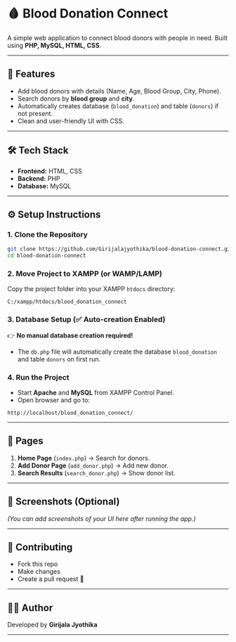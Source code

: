 # 🩸 Blood Donation Connect

A simple web application to connect blood donors with people in need.
Built using **PHP, MySQL, HTML, CSS**.

---

## 🚀 Features

* Add blood donors with details (Name, Age, Blood Group, City, Phone).
* Search donors by **blood group** and **city**.
* Automatically creates database (`blood_donation`) and table (`donors`) if not present.
* Clean and user-friendly UI with CSS.

---

## 🛠️ Tech Stack

* **Frontend:** HTML, CSS
* **Backend:** PHP
* **Database:** MySQL

---

## ⚙️ Setup Instructions

### 1. Clone the Repository

```bash
git clone https://github.com/Girijalajyothika/blood-donation-connect.git
cd blood-donation-connect
```

### 2. Move Project to XAMPP (or WAMP/LAMP)

Copy the project folder into your XAMPP `htdocs` directory:

```
C:/xampp/htdocs/blood_donation_connect
```

### 3. Database Setup (✅ Auto-creation Enabled)

👉 **No manual database creation required!**

* The `db.php` file will automatically create the database `blood_donation` and table `donors` on first run.

### 4. Run the Project

* Start **Apache** and **MySQL** from XAMPP Control Panel.
* Open browser and go to:

```
http://localhost/blood_donation_connect/
```

---

## 📌 Pages

1. **Home Page** (`index.php`) → Search for donors.
2. **Add Donor Page** (`add_donor.php`) → Add new donor.
3. **Search Results** (`search_donor.php`) → Show donor list.

---

## 📸 Screenshots (Optional)

*(You can add screenshots of your UI here after running the app.)*

---

## 🤝 Contributing

* Fork this repo
* Make changes
* Create a pull request 🚀

---

## 👩‍💻 Author

Developed by **Girijala Jyothika**

---

